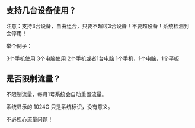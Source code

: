 ## 支持几台设备使用？
注意：支持3台设备，自由组合，只要不超过3台设备！不要超设备！系统检测到会停用！

举个例子：

3个手机使用
3个电脑使用
2个手机或者1台电脑
1个手机，1个电脑，1个平板

## 是否限制流量？
不限制流量，每月1号系统会自动重置流量。

系统显示的 1024G 只是系统标识，没有意义。

不必担心流量问题！